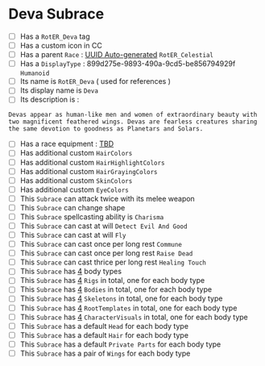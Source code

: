 # Deva Subrace

- [ ] Has a `RotER_Deva` tag
- [ ] Has a custom icon in CC
- [ ] Has a parent `Race` : [UUID Auto-generated]() `RotER_Celestial`
- [ ] Has a `DisplayType` : 899d275e-9893-490a-9cd5-be856794929f `Humanoid`
- [ ] Its name is `RotER_Deva` ( used for references )
- [ ] Its display name is `Deva`
- [ ] Its description is :
```
Devas appear as human-like men and women of extraordinary beauty with two magnificent feathered wings. Devas are fearless creatures sharing the same devotion to goodness as Planetars and Solars.
```
- [ ] Has a race equipment : [TBD]()
- [ ] Has additional custom `HairColors`
- [ ] Has additional custom `HairHighlightColors`
- [ ] Has additional custom `HairGrayingColors`
- [ ] Has additional custom `SkinColors`
- [ ] Has additional custom `EyeColors`
- [ ] This `Subrace` can attack twice with its melee weapon
- [ ] This `Subrace` can change shape
- [ ] This `Subrace` spellcasting ability is `Charisma`
- [ ] This `Subrace` can cast at will `Detect Evil And Good`
- [ ] This `Subrace` can cast at will `Fly`
- [ ] This `Subrace` can cast once per long rest `Commune`
- [ ] This `Subrace` can cast once per long rest `Raise Dead`
- [ ] This `Subrace` can cast thrice per long rest `Healing Touch`
- [ ] This `Subrace` has [4]() body types
- [ ] This `Subrace` has [4]() `Rigs` in total, one for each body type
- [ ] This `Subrace` has [4]() `Bodies` in total, one for each body type
- [ ] This `Subrace` has [4]() `Skeletons` in total, one for each body type
- [ ] This `Subrace` has [4]() `RootTemplates` in total, one for each body type
- [ ] This `Subrace` has [4]() `CharacterVisuals` in total, one for each body type
- [ ] This `Subrace` has a default `Head` for each body type
- [ ] This `Subrace` has a default `Hair` for each body type
- [ ] This `Subrace` has a default `Private Parts` for each body type
- [ ] This `Subrace` has a pair of `Wings` for each body type